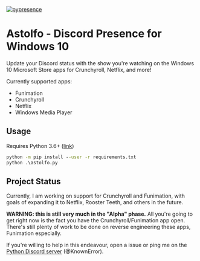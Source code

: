 
[![pypresence](https://img.shields.io/badge/using-pypresence-00bb88.svg?style=for-the-badge&logo=discord&logoWidth=20)](https://github.com/qwertyquerty/pypresence)


# Astolfo - Discord Presence for Windows 10
Update your Discord status with the show you're watching on the Windows 10
Microsoft Store apps for  Crunchyroll, Netflix, and more!

Currently supported apps:
* Funimation
* Crunchyroll
* Netflix
* Windows Media Player


## Usage
Requires Python 3.6+ ([link](https://www.python.org/downloads/release/python-370/))
```cmd
python -m pip install --user -r requirements.txt
python .\astolfo.py
```

## Project Status
Currently, I am working on support for Crunchyroll and Funimation, with
goals of expanding it to Netflix, Rooster Teeth, and others in the future.


**WARNING: this is still very much in the "Alpha" phase.**
All you're going to get right now is the fact you have the
Crunchyroll/Funimation app open. There's still plenty of work to
be done on reverse engineering these apps, Funimation especially.

If you're willing to help in this
endeavour, open a issue or ping me on the
[Python Discord server](https://discord.gg/python) (@KnownError).



